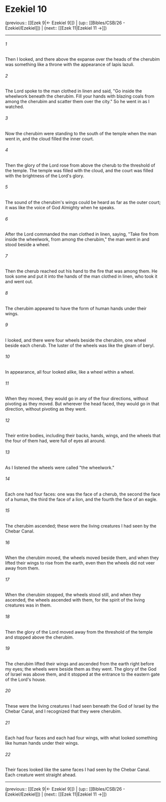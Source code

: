 # Ezekiel 10

(previous:: [[Ezek 9|← Ezekiel 9]]) | (up:: [[Bibles/CSB/26 - Ezekiel/Ezekiel]]) | (next:: [[Ezek 11|Ezekiel 11 →]])

***


###### 1 
Then I looked, and there above the expanse over the heads of the cherubim was something like a throne with the appearance of lapis lazuli. 

###### 2 
The Lord spoke to the man clothed in linen and said, "Go inside the wheelwork beneath the cherubim. Fill your hands with blazing coals from among the cherubim and scatter them over the city." So he went in as I watched. 

###### 3 
Now the cherubim were standing to the south of the temple when the man went in, and the cloud filled the inner court. 

###### 4 
Then the glory of the Lord rose from above the cherub to the threshold of the temple. The temple was filled with the cloud, and the court was filled with the brightness of the Lord's glory. 

###### 5 
The sound of the cherubim's wings could be heard as far as the outer court; it was like the voice of God Almighty when he speaks. 

###### 6 
After the Lord commanded the man clothed in linen, saying, "Take fire from inside the wheelwork, from among the cherubim," the man went in and stood beside a wheel. 

###### 7 
Then the cherub reached out his hand to the fire that was among them. He took some and put it into the hands of the man clothed in linen, who took it and went out. 

###### 8 
The cherubim appeared to have the form of human hands under their wings. 

###### 9 
I looked, and there were four wheels beside the cherubim, one wheel beside each cherub. The luster of the wheels was like the gleam of beryl. 

###### 10 
In appearance, all four looked alike, like a wheel within a wheel. 

###### 11 
When they moved, they would go in any of the four directions, without pivoting as they moved. But wherever the head faced, they would go in that direction, without pivoting as they went. 

###### 12 
Their entire bodies, including their backs, hands, wings, and the wheels that the four of them had, were full of eyes all around. 

###### 13 
As I listened the wheels were called "the wheelwork." 

###### 14 
Each one had four faces: one was the face of a cherub, the second the face of a human, the third the face of a lion, and the fourth the face of an eagle. 

###### 15 
The cherubim ascended; these were the living creatures I had seen by the Chebar Canal. 

###### 16 
When the cherubim moved, the wheels moved beside them, and when they lifted their wings to rise from the earth, even then the wheels did not veer away from them. 

###### 17 
When the cherubim stopped, the wheels stood still, and when they ascended, the wheels ascended with them, for the spirit of the living creatures was in them. 

###### 18 
Then the glory of the Lord moved away from the threshold of the temple and stopped above the cherubim. 

###### 19 
The cherubim lifted their wings and ascended from the earth right before my eyes; the wheels were beside them as they went. The glory of the God of Israel was above them, and it stopped at the entrance to the eastern gate of the Lord's house. 

###### 20 
These were the living creatures I had seen beneath the God of Israel by the Chebar Canal, and I recognized that they were cherubim. 

###### 21 
Each had four faces and each had four wings, with what looked something like human hands under their wings. 

###### 22 
Their faces looked like the same faces I had seen by the Chebar Canal. Each creature went straight ahead.

***

(previous:: [[Ezek 9|← Ezekiel 9]]) | (up:: [[Bibles/CSB/26 - Ezekiel/Ezekiel]]) | (next:: [[Ezek 11|Ezekiel 11 →]])
